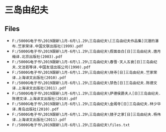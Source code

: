 # 三岛由纪夫

## Files

- `F:/5000G电子书\2019跟新\1月-6月\1.29\三岛由纪夫\[三岛由纪夫作品集]沉潜的瀑布.竺家荣译.中国文联出版社(1999).pdf`
- `F:/5000G电子书\2019跟新\1月-6月\1.29\三岛由纪夫\假面自白[日]三岛由纪夫.唐月梅译.北京出版社(2003).pdf`
- `F:/5000G电子书\2019跟新\1月-6月\1.29\三岛由纪夫\春雪·天人五衰[日]三岛由纪夫.文洁若等译.中国友谊出版公司(1990).pdf`
- `F:/5000G电子书\2019跟新\1月-6月\1.29\三岛由纪夫\晓寺[日]三岛由纪夫.竺家荣译.上海译文出版社(2010).pdf`
- `F:/5000G电子书\2019跟新\1月-6月\1.29\三岛由纪夫\禁色[日]三岛由纪夫.陈德文译.上海译文出版社(2011).pdf`
- `F:/5000G电子书\2019跟新\1月-6月\1.29\三岛由纪夫\萨德侯爵夫人[日]三岛由纪夫.陈德文译.上海译文出版社(2010).pdf`
- `F:/5000G电子书\2019跟新\1月-6月\1.29\三岛由纪夫\金阁寺[日]三岛由纪夫.林少华译.青岛出版社(2010).pdf`
- `F:/5000G电子书\2019跟新\1月-6月\1.29\三岛由纪夫\镜子之家[日]三岛由纪夫.杨伟译.上海译文出版社(2011).pdf`
- `F:/5000G电子书\2019跟新\1月-6月\1.29\三岛由纪夫\files.txt`
